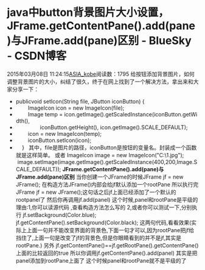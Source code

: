 # java中button背景图片大小设置，JFrame.getContentPane().add(pane)与JFrame.add(pane)区别 - BlueSky - CSDN博客
2015年03月08日 11:24:15[ASIA_kobe](https://me.csdn.net/ASIA_kobe)阅读数：1795
给按钮添加背景图片，如何调整背景图片的大小，纠结了很久，终于在网上找到了一个解决方法，拿出来和大家分享一下：
- publicvoid setIcon(String file, JButton iconButton) {  
-         ImageIcon icon = new ImageIcon(file);  
-         Image temp = icon.getImage().getScaledInstance(iconButton.getWidth(),  
-                 iconButton.getHeight(), icon.getImage().SCALE_DEFAULT);  
-         icon = new ImageIcon(temp);  
-         iconButton.setIcon(icon);  
-     }  
其中，file是图片的路径，iconButton是按钮的变量名。封装成一个函数就是这样简单。
或者
ImageIcon image = new ImageIcon("C:\\1.jpg");
 image.setImage(image.getImage().getScaledInstance(400,200,Image.SCALE_DEFAULT));
**JFrame.getContentPane().add(pane)与JFrame.add(pane)区别**
当你创建一个JFrame的时候JFrame jf = new JFrame();
在构造方法JFrame()内部会给jf默认添加一个rootPane
所以执行完JFrame jf = new JFrame();这句话之后jf上面已经添加了一个默认的rootpanel了
然后你再调用jf.add(panel) 这个时候,panel和rootPane是平级的
理由:1,你可以读源代码 ,查看构造方法怎么写的
2,或者你可以测试一下,分别执行
jf.setBackground(Color.blue);
jf.getContentPane().setBackground(Color.black);
这两句代码,看看效果(实际上上面一句并不能改变界面的背景色,下面一句才可以,因为rootPane把jf给挡住了,上面一句是改变了jf的背景色,但是你眼睛看到的并不是jf,其实是rootPane.)
另外
jf.getContentPane()==jf.getRootPane().getContentPane()
上面的比较返回的true
所以你调用jf.getContentPane().add(panel) 其实是把panel添加到rootPane上面了 这个时候panel和rootPane就不是平级的了
